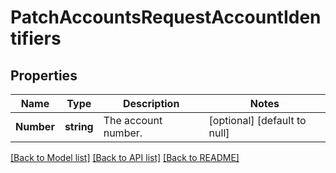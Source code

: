 # PatchAccountsRequestAccountIdentifiers

## Properties
Name | Type | Description | Notes
------------ | ------------- | ------------- | -------------
**Number** | **string** | The account number.  | [optional] [default to null]

[[Back to Model list]](../README.md#documentation-for-models) [[Back to API list]](../README.md#documentation-for-api-endpoints) [[Back to README]](../README.md)

